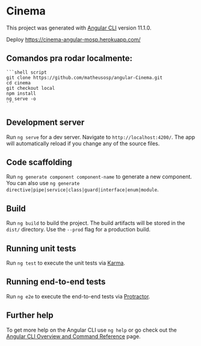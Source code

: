 # Cinema

This project was generated with [Angular CLI](https://github.com/angular/angular-cli) version 11.1.0.

Deploy
https://cinema-angular-mosp.herokuapp.com/

## Comandos pra rodar localmente:

```
​```shell script
git clone https://github.com/matheusosp/angular-Cinema.git
cd cinema
git checkout local
npm install
ng serve -o 
​```
```



## Development server

Run `ng serve` for a dev server. Navigate to `http://localhost:4200/`. The app will automatically reload if you change any of the source files.

## Code scaffolding

Run `ng generate component component-name` to generate a new component. You can also use `ng generate directive|pipe|service|class|guard|interface|enum|module`.

## Build

Run `ng build` to build the project. The build artifacts will be stored in the `dist/` directory. Use the `--prod` flag for a production build.

## Running unit tests

Run `ng test` to execute the unit tests via [Karma](https://karma-runner.github.io).

## Running end-to-end tests

Run `ng e2e` to execute the end-to-end tests via [Protractor](http://www.protractortest.org/).

## Further help

To get more help on the Angular CLI use `ng help` or go check out the [Angular CLI Overview and Command Reference](https://angular.io/cli) page.
